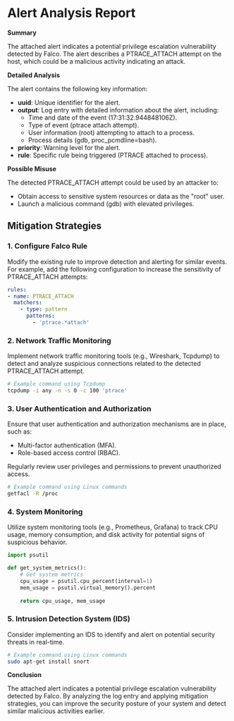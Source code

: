 **Alert Analysis Report**
==========================

**Summary**

The attached alert indicates a potential privilege escalation vulnerability detected by Falco. The alert describes a PTRACE_ATTACH attempt on the host, which could be a malicious activity indicating an attack.

**Detailed Analysis**

The alert contains the following key information:

*   **uuid**: Unique identifier for the alert.
*   **output**: Log entry with detailed information about the alert, including:
    *   Time and date of the event (17:31:32.944848106Z).
    *   Type of event (ptrace attach attempt).
    *   User information (root) attempting to attach to a process.
    *   Process details (gdb, proc_pcmdline=bash).
*   **priority**: Warning level for the alert.
*   **rule**: Specific rule being triggered (PTRACE attached to process).

**Possible Misuse**

The detected PTRACE_ATTACH attempt could be used by an attacker to:

*   Obtain access to sensitive system resources or data as the "root" user.
*   Launch a malicious command (gdb) with elevated privileges.

**Mitigation Strategies**
-------------------------

### 1. Configure Falco Rule

Modify the existing rule to improve detection and alerting for similar events. For example, add the following configuration to increase the sensitivity of PTRACE_ATTACH attempts:

```yml
rules:
- name: PTRACE_ATTACH
  matchers:
    - type: pattern
      patterns:
        - 'ptrace.*attach'
```

### 2. Network Traffic Monitoring

Implement network traffic monitoring tools (e.g., Wireshark, Tcpdump) to detect and analyze suspicious connections related to the detected PTRACE_ATTACH attempt.

```bash
# Example command using Tcpdump
tcpdump -i any -n -s 0 -c 100 'ptrace'
```

### 3. User Authentication and Authorization

Ensure that user authentication and authorization mechanisms are in place, such as:

*   Multi-factor authentication (MFA).
*   Role-based access control (RBAC).

Regularly review user privileges and permissions to prevent unauthorized access.

```bash
# Example command using Linux commands
getfacl -R /proc
```

### 4. System Monitoring

Utilize system monitoring tools (e.g., Prometheus, Grafana) to track CPU usage, memory consumption, and disk activity for potential signs of suspicious behavior.

```python
import psutil

def get_system_metrics():
    # Get system metrics
    cpu_usage = psutil.cpu_percent(interval=1)
    mem_usage = psutil.virtual_memory().percent
    
    return cpu_usage, mem_usage
```

### 5. Intrusion Detection System (IDS)

Consider implementing an IDS to identify and alert on potential security threats in real-time.

```bash
# Example command using Linux commands
sudo apt-get install snort
```

**Conclusion**

The attached alert indicates a potential privilege escalation vulnerability detected by Falco. By analyzing the log entry and applying mitigation strategies, you can improve the security posture of your system and detect similar malicious activities earlier.